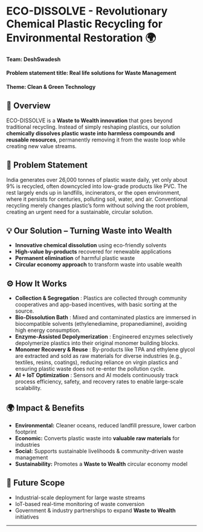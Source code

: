 # ECO-DISSOLVE - Revolutionary Chemical Plastic Recycling for Environmental Restoration  🌍
#### **Team:** DeshSwadesh 
#### **Problem statement title:** Real life solutions for Waste Management
#### **Theme:** Clean & Green Technology


## 🚀 Overview  
ECO-DISSOLVE is a **Waste to Wealth innovation** that goes beyond traditional recycling. Instead of simply reshaping plastics, our solution **chemically dissolves plastic waste into harmless compounds and reusable resources**, permanently removing it from the waste loop while creating new value streams.  



## 🌱 Problem Statement  
India generates over 26,000 tonnes of plastic waste daily, yet only about 9% is recycled, often downcycled into low-grade products like PVC. The rest largely ends up in landfills, incinerators, or the open environment, where it persists for centuries, polluting soil, water, and air. Conventional recycling merely changes plastic’s form without solving the root problem, creating an urgent need for a sustainable, circular solution.


## 💡 Our Solution – Turning Waste into Wealth  
- **Innovative chemical dissolution** using eco-friendly solvents  
- **High-value by-products** recovered for renewable applications  
- **Permanent elimination** of harmful plastic waste  
- **Circular economy approach** to transform waste into usable wealth  



## ⚙️ How It Works  
- **Collection & Segregation** : Plastics are collected through community cooperatives and app-based incentives, with basic sorting at the source.  
- **Bio-Dissolution Bath**  : Mixed and contaminated plastics are immersed in biocompatible solvents (ethylenediamine, propanediamine), avoiding high energy consumption.  
- **Enzyme-Assisted Depolymerization**  : Engineered enzymes selectively depolymerize plastics into their original monomer building blocks.  
- **Monomer Recovery & Reuse** : By-products like TPA and ethylene glycol are extracted and sold as raw materials for diverse industries (e.g., textiles, resins, coatings), reducing reliance on virgin plastics and ensuring plastic waste does not re-enter the pollution cycle.  
- **AI + IoT Optimization**  : Sensors and AI models continuously track process efficiency, safety, and recovery rates to enable large-scale scalability.  


## 🌍 Impact & Benefits  
- **Environmental:** Cleaner oceans, reduced landfill pressure, lower carbon footprint  
- **Economic:** Converts plastic waste into **valuable raw materials** for industries  
- **Social:** Supports sustainable livelihoods & community-driven waste management  
- **Sustainability:** Promotes a **Waste to Wealth** circular economy model  


## 📌 Future Scope  
- Industrial-scale deployment for large waste streams  
- IoT-based real-time monitoring of waste conversion  
- Government & industry partnerships to expand **Waste to Wealth** initiatives  

---
